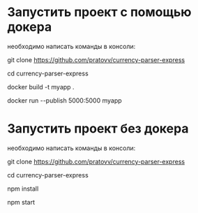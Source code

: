 # Запустить проект с помощью докера
необходимо написать команды в консоли:

git clone https://github.com/pratovv/currency-parser-express 

cd currency-parser-express

docker build -t myapp .

docker run --publish 5000:5000 myapp

# Запустить проект без докера
необходимо написать команды в консоли:

git clone https://github.com/pratovv/currency-parser-express

cd currency-parser-express

npm install

npm start


